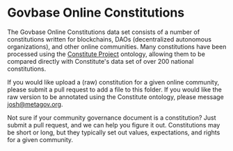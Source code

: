 # Govbase Online Constitutions

The Govbase Online Constitutions data set consists of a number of constitutions written for blockchains, DAOs (decentralized autonomous organizations), and other online communities. Many constitutions have been processed using the [Constitute Project](https://www.constituteproject.org) ontology, allowing them to be compared directly with Constitute's data set of over 200 national constitutions. 

If you would like upload a (raw) constitution for a given online community, please submit a pull request to add a file to this folder. If you would like the raw version to be annotated using the Constitute ontology, please message josh@metagov.org.

Not sure if your community governance document is a constitution? Just submit a pull request, and we can help you figure it out. Constitutions may be short or long, but they typically set out values, expectations, and rights for a given community.

